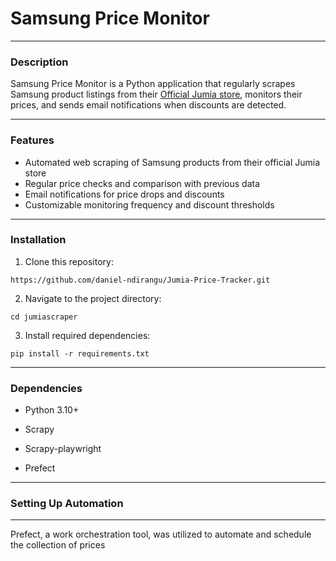 # Samsung Price Monitor
---
### Description
Samsung Price Monitor is a Python application that regularly scrapes Samsung product listings from their [Official Jumia store](https://www.jumia.co.ke/mlp-samsung-shop/), monitors their prices, and sends email notifications when discounts are detected.

---
### Features
+ Automated web scraping of Samsung products from their official Jumia store
+ Regular price checks and comparison with previous data
+ Email notifications for price drops and discounts
+ Customizable monitoring frequency and discount thresholds

---
### Installation
1. Clone this repository:

```
https://github.com/daniel-ndirangu/Jumia-Price-Tracker.git
```

2. Navigate to the project directory:

```
cd jumiascraper
```

3. Install required dependencies:
```
pip install -r requirements.txt
```

---

### Dependencies

+ Python 3.10+

+ Scrapy 

+ Scrapy-playwright

+ Prefect

---

### Setting Up Automation
---
Prefect, a work orchestration tool, was utilized to automate and schedule the collection of prices
